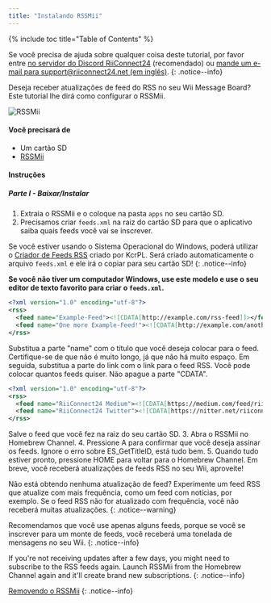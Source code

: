 ```yaml
---
title: "Instalando RSSMii"
---
```


{% include toc title="Table of Contents" %}

Se você precisa de ajuda sobre qualquer coisa deste tutorial, por favor entre [no servidor do Discord RiiConnect24](https://discord.gg/rc24) (recomendado) ou [mande um e-mail para support@riiconnect24.net (em inglês)](mailto:support@riiconnect24.net).
{: .notice--info}

Deseja receber atualizações de feed do RSS no seu Wii Message Board? Este tutorial lhe dirá como configurar o RSSMii.

![RSSMii](/images/rssmii.png)

#### Você precisará de

* Um cartão SD
* [RSSMii](https://github.com/RiiConnect24/rssmii/releases)

#### Instruções
##### Parte I - Baixar/Instalar

1. Extraia o RSSMii e o coloque na pasta `apps` no seu cartão SD.
2. Precisamos criar `feeds.xml` na raiz do cartão SD para que o aplicativo saiba quais feeds você vai se inscrever.

Se você estiver usando o Sistema Operacional do Windows, poderá utilizar o [Criador de Feeds RSS](https://github.com/RiiConnect24/rssmii/releases/download/v1.4.1/RSSFeedsCreator.bat) criado por KcrPL. Será criado automaticamente o arquivo `feeds.xml` e ele irá o copiar para seu cartão SD!
{: .notice--info}

<b>Se você não tiver um computador Windows, use este modelo e use o seu editor de texto favorito para criar o `feeds.xml`.</b>

```xml
<?xml version="1.0" encoding="utf-8"?>
<rss>
  <feed name="Example-Feed"><![CDATA[http://example.com/rss-feed]]></feed>
  <feed name="One more Example-Feed!"><![CDATA[http://example.com/another_rss-feed]]></feed>
</rss>
```

Substitua a parte "name" com o título que você deseja colocar para o feed. Certifique-se de que não é muito longo, já que não há muito espaço. Em seguida, substitua a parte do link com o link para o feed RSS. Você pode colocar quantos feeds quiser. Não apague a parte "CDATA".

```xml
<?xml version="1.0" encoding="utf-8"?>
<rss>
  <feed name="RiiConnect24 Medium"><![CDATA[https://medium.com/feed/riiconnect24]]></feed>
  <feed name="RiiConnect24 Twitter"><![CDATA[https://nitter.net/riiconnect24/rss]]></feed>
</rss>
```

Salve o feed que você fez na raiz do seu cartão SD.
3. Abra o RSSMii no Homebrew Channel.
4. Pressione A para confirmar que você deseja assinar os feeds. Ignore o erro sobre ES_GetTitleID, está tudo bem.
5. Quando tudo estiver pronto, pressione HOME para voltar para o Homebrew Channel. Em breve, você receberá atualizações de feeds RSS no seu Wii, aproveite!

Não está obtendo nenhuma atualização de feed? Experimente um feed RSS que atualize com mais frequência, como um feed com notícias, por exemplo. Se o feed RSS não for atualizado com frequência, você não receberá muitas atualizações.
{: .notice--warning}

Recomendamos que você use apenas alguns feeds, porque se você se inscrever para um monte de feeds, você receberá uma tonelada de mensagens no seu Wii.
{: .notice--info}

If you're not receiving updates after a few days, you might need to subscribe to the RSS feeds again. Launch RSSMii from the Homebrew Channel again and it'll create brand new subscriptions.
{: .notice--info}

[Removendo o RSSMii](rssmii-remove)
{: .notice--info}
